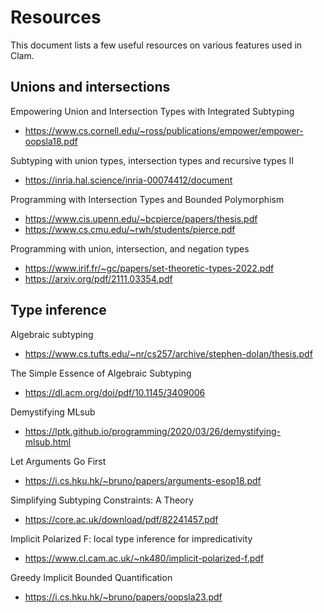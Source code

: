 # Resources

This document lists a few useful resources on various features used in Clam.

## Unions and intersections

Empowering Union and Intersection Types with Integrated Subtyping
- https://www.cs.cornell.edu/~ross/publications/empower/empower-oopsla18.pdf

Subtyping with union types, intersection types and recursive types II
- https://inria.hal.science/inria-00074412/document

Programming with Intersection Types and Bounded Polymorphism
- https://www.cis.upenn.edu/~bcpierce/papers/thesis.pdf
- https://www.cs.cmu.edu/~rwh/students/pierce.pdf

Programming with union, intersection, and negation types
- https://www.irif.fr/~gc/papers/set-theoretic-types-2022.pdf
- https://arxiv.org/pdf/2111.03354.pdf

## Type inference

Algebraic subtyping
- https://www.cs.tufts.edu/~nr/cs257/archive/stephen-dolan/thesis.pdf

The Simple Essence of Algebraic Subtyping
- https://dl.acm.org/doi/pdf/10.1145/3409006

Demystifying MLsub
- https://lptk.github.io/programming/2020/03/26/demystifying-mlsub.html

Let Arguments Go First
- https://i.cs.hku.hk/~bruno/papers/arguments-esop18.pdf

Simplifying Subtyping Constraints: A Theory
- https://core.ac.uk/download/pdf/82241457.pdf

Implicit Polarized F: local type inference for impredicativity
- https://www.cl.cam.ac.uk/~nk480/implicit-polarized-f.pdf

Greedy Implicit Bounded Quantification
- https://i.cs.hku.hk/~bruno/papers/oopsla23.pdf
